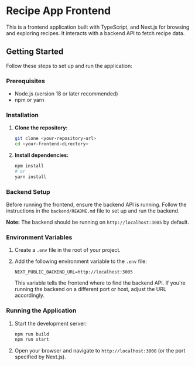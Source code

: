 # Recipe App Frontend

This is a frontend application built with TypeScript, and Next.js for browsing and exploring recipes. It
interacts with a backend API to fetch recipe data.

## Getting Started

Follow these steps to set up and run the application:

### Prerequisites

* Node.js (version 18 or later recommended)
* npm or yarn

### Installation

1. **Clone the repository:**

   ```bash
   git clone <your-repository-url>
   cd <your-frontend-directory>
   ```

2. **Install dependencies:**

   ```bash
   npm install
   # or
   yarn install
   ```

### Backend Setup

Before running the frontend, ensure the backend API is running. Follow the instructions in the `backend/README.md` file
to set up and run the backend.

**Note:** The backend should be running on `http://localhost:3005` by default.

### Environment Variables

1. Create a `.env` file in the root of your project.
2. Add the following environment variable to the `.env` file:

   ```
   NEXT_PUBLIC_BACKEND_URL=http://localhost:3005
   ```

   This variable tells the frontend where to find the backend API. If you're running the backend on a different port or
   host, adjust the URL accordingly.

### Running the Application

1. Start the development server:

   ```bash
   npm run build
   npm run start
   ```

2. Open your browser and navigate to `http://localhost:3000` (or the port specified by Next.js).